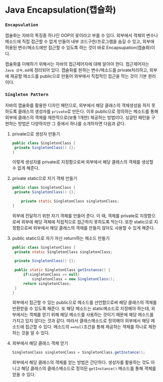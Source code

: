 # Java Encapsulation(캡슐화)

### `Encapsulation`

캡슐화는 자바의 특징중 하나인 OOP의 꽃이라고 부를 수 있다. 외부에서 객체의 변수나 메소드에 직접 접근할 수 없게 만들어 내부 코드구현/프로그램을 숨길 수 있고, 외부에 허용된 변수/메소드에만 접근할 수 있도록 하는 것이 바로 Encapsupation(캡슐화)이다.

캡슐화를 이해하기 위해서는 자바의 접근제어자에 대해 알아야 한다. 접근제어자는 `Java 상속.md`에 정리되어 있다. 캡슐화를 원하는 변수/메소드를 private처리하고, 외부에 제공할 메소드를 public으로 만들어 외부에서 직접적인 접근을 막는 것이 기본 원리이다.



### `Singleton Pattern`

자바의 캡슐화를 활용한 디자인 패턴으로, 외부에서 해당 클래스의 객체생성을 하지 못하도록 클래스의 생성자를 `private`로 만든다. 이후 public으로 정의하는 메소드를 통해 외부에 클래스의 객체를 제한적으로(보통 1개만) 제공하는 방법이다. 싱글턴 패턴을 구현하는 방법은 다양하지만 그 중에서 하나를 소개하자면 다음과 같다.

1. private으로 생성자 만들기

   ```java
   public class SingletonClass {
   	private SingletonClass() {};	
   }
   ```

   이렇게 생성자를 private로 지정함으로써 외부에서 해당 클래스의 객체를 생성할 수 없게 해준다.

2. private static으로 자기 객체 만들기

   ```java
   public class SingletonClass {
   	private SingletonClass() {};
       
       private static SingletonClass singletonClass;
   }
   ```

   외부에 전달하기 위한 자기 객체를 만들어 준다. 이 때, 객체를 private로 지정함으로써 외부에 해당 객체에 직접적으로 접근하지 못하도록 막는다. 또한 static으로 지정함으로써 외부에서 해당 클래스의 객체를 만들지 않아도 사용할 수 있게 해준다.

3. public static으로 자기 자신 return하는 메소드 만들기

   ```java
   public class SingletonClass {
   	private static SingletonClass singletonClass;
       
   	private SingletonClass() {};
       
   	public static SingletonClass getInstance() {
   		if(singletonClass == null)
   			singletonClass = new SingletonClass();
   		return singletonClass;
   	}
   }
   ```

   외부에서 접근할 수 있는 public으로 메소드를 선언함으로써 해당 클래스의 객체를 반환받을 수 있도록 해준다. 또 해당 메소드는 static메소드로 지정해야 하는데, 외부에서는 객체를 얻기 위해 해당 메소드를 사용하는 것이기 때문에 해당 메소드를 가지고 있지 않다는 것과 같다. 따라서 클래스메소드로 정의해야 외부에서 해당 메소드에 접근할 수 있다. 메소드의 `==null`조건을 통해 제공하는 객체를 하나로 제한하는 것을 알 수 있다.

4. 외부에서 해당 클래스 객체 얻기

   ```java
   SingletonClass singletonClass = SingletonClass.getInstance();
   ```

   외부에서 해당 클래스의 객체를 얻는 방법은 간단하다. 생성자를 활용하는 것도 아니고 해당 클래스의 클래스메소드로 정의된 `getInstance()` 메소드를 통해 객체를 얻을 수 있다.

